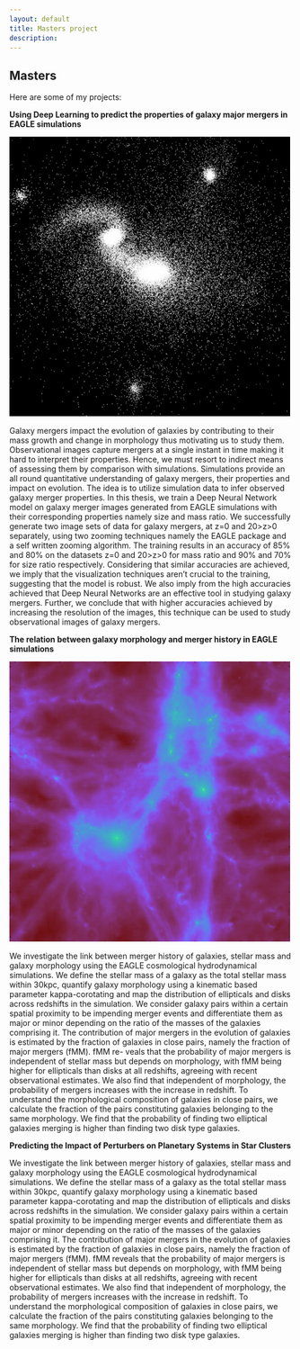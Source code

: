 ```yaml
---
layout: default
title: Masters project
description: 
---
```


<h2>Masters</h2>

Here are some of my projects:

**Using Deep Learning to predict the properties of galaxy major mergers in EAGLE simulations**

<div class="image-container1">
  <img src="/assets/images/galaxy-merger.jpg" alt="Galaxy merger" width="500">
</div>

Galaxy mergers impact the evolution of galaxies by contributing to their mass growth and change in morphology thus motivating us to study them. Observational images capture mergers at a single instant in time making it hard to interpret their properties. Hence, we must resort to indirect means of assessing them by comparison with simulations. Simulations provide an all round quantitative understanding of galaxy mergers, their properties and impact on evolution. The idea is to utilize simulation data to infer observed galaxy merger properties. In this thesis, we train a Deep Neural Network model on galaxy merger images generated from EAGLE simulations with their corresponding properties namely size and mass ratio. We successfully generate two image sets of data for galaxy mergers, at z=0 and 20>z>0 separately, using two zooming techniques namely the EAGLE package and a self written zooming algorithm. The training results in an accuracy of 85% and 80% on the datasets z=0 and 20>z>0 for mass ratio and 90% and 70% for size ratio respectively. Considering that similar accuracies are achieved, we imply that the visualization techniques aren’t crucial to the training, suggesting that the model is robust. We also imply from the high accuracies achieved that Deep Neural Networks are an effective tool in studying galaxy mergers. Further, we conclude that with higher accuracies achieved by increasing the resolution of the images, this technique can be used to study observational images of galaxy mergers.

  
**The relation between galaxy morphology and merger history in EAGLE simulations** 

<div class="image-container2">
  <img src="/assets/images/Eagle.png" alt="EAGLE simulations" width="500">
</div>

We investigate the link between merger history of galaxies, stellar mass and galaxy morphology using the EAGLE cosmological hydrodynamical simulations. We define the stellar mass of a galaxy as the total stellar mass within 30kpc, quantify galaxy morphology using a kinematic based parameter kappa-corotating and map the distribution of ellipticals and disks across redshifts in the simulation. We consider galaxy pairs within a certain spatial proximity to be impending merger events and differentiate them as major or minor depending on the ratio of the masses of the galaxies comprising it. The contribution of major mergers in the evolution of galaxies is estimated by the fraction of galaxies in close pairs, namely the fraction of major mergers (fMM). fMM re- veals that the probability of major mergers is independent of stellar mass but depends on morphology, with fMM being higher for ellipticals than disks at all redshifts, agreeing with recent observational estimates. We also find that independent of morphology, the probability of mergers increases with the increase in redshift. To understand the morphological composition of galaxies in close pairs, we calculate the fraction of the pairs constituting galaxies belonging to the same morphology. We find that the probability of finding two elliptical galaxies merging is higher than finding two disk type galaxies.

  
**Predicting the Impact of Perturbers on Planetary Systems in Star Clusters**

We investigate the link between merger history of galaxies, stellar mass and galaxy morphology using the EAGLE cosmological hydrodynamical simulations. We define the stellar mass of a galaxy as the total stellar mass within 30kpc, quantify galaxy morphology using a kinematic based parameter kappa-corotating and map the distribution of ellipticals and disks across redshifts in the simulation. We consider galaxy pairs within a certain spatial proximity to be impending merger events and differentiate them as major or minor depending on the ratio of the masses of the galaxies comprising it. The contribution of major mergers in the evolution of galaxies is estimated by the fraction of galaxies in close pairs, namely the fraction of major mergers (fMM). fMM reveals that the probability of major mergers is independent of stellar mass but depends on morphology, with fMM being higher for ellipticals than disks at all redshifts, agreeing with recent observational estimates. We also find that independent of morphology, the probability of mergers increases with the increase in redshift. To understand the morphological composition of galaxies in close pairs, we calculate the fraction of the pairs constituting galaxies belonging to the same morphology. We find that the probability of finding two elliptical galaxies merging is higher than finding two disk type galaxies. 

